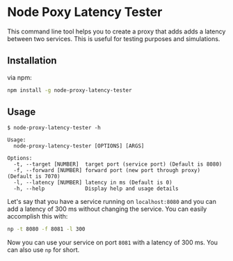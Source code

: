 # Node Poxy Latency Tester

This command line tool helps you to create a proxy that adds adds a latency between two services. This is useful for testing purposes and simulations.

## Installation

via npm:

```bash
npm install -g node-proxy-latency-tester
```

## Usage

```
$ node-proxy-latency-tester -h

Usage:
  node-proxy-latency-tester [OPTIONS] [ARGS]

Options:
  -t, --target [NUMBER]  target port (service port) (Default is 8080)
  -f, --forward [NUMBER] forward port (new port through proxy) (Default is 7070)
  -l, --latency [NUMBER] latency in ms (Default is 0)
  -h, --help             Display help and usage details
```

Let's say that you have a service running on `localhost:8080` and you can add a latency of 300 ms without changing the service. You can easily accomplish this with:

```bash
np -t 8080 -f 8081 -l 300
```

Now you can use your service on port `8081` with a latency of 300 ms. You can also use `np` for short.
